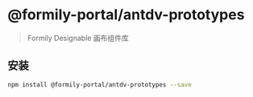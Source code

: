 # @formily-portal/antdv-prototypes

> Formily Designable 画布组件库

## 安装

```bash
npm install @formily-portal/antdv-prototypes --save
```
